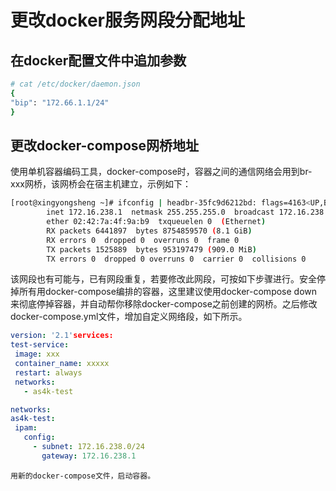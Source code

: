 # 更改docker服务网段分配地址

## 在docker配置文件中追加参数
```bash
# cat /etc/docker/daemon.json
{
"bip": "172.66.1.1/24"
}
```


## 更改docker-compose网桥地址
使用单机容器编码工具，docker-compose时，容器之间的通信网络会用到br-xxx网桥，该网桥会在宿主机建立，示例如下：
```bash
[root@xingyongsheng ~]# ifconfig | headbr-35fc9d6212bd: flags=4163<UP,BROADCAST,RUNNING,MULTICAST>  mtu 1500
        inet 172.16.238.1  netmask 255.255.255.0  broadcast 172.16.238.255
        ether 02:42:7a:4f:9a:b9  txqueuelen 0  (Ethernet)
        RX packets 6441897  bytes 8754859570 (8.1 GiB)
        RX errors 0  dropped 0  overruns 0  frame 0
        TX packets 1525889  bytes 953197479 (909.0 MiB)
        TX errors 0  dropped 0 overruns 0  carrier 0  collisions 0
```
   该网段也有可能与，已有网段重复，若要修改此网段，可按如下步骤进行。安全停掉所有用docker-compose编排的容器，这里建议使用docker-compose down来彻底停掉容器，并自动帮你移除docker-compose之前创建的网桥。之后修改docker-compose.yml文件，增加自定义网络段，如下所示。
   ```yaml
  version: '2.1'services:
  test-service:
    image: xxx
    container_name: xxxxx
    restart: always
    networks:
      - as4k-test

networks:
  as4k-test:
    ipam:
      config:
        - subnet: 172.16.238.0/24
          gateway: 172.16.238.1
   ```
    用新的docker-compose文件，启动容器。